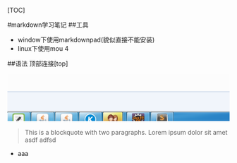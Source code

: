 [TOC]

#markdown学习笔记
##工具
- window下使用markdownpad(貌似直接不能安装)
- linux下使用mou  4

##语法
	顶部连接[top]

![图片](../_img/QQ截图20151209141011.png "本地图片")
> This is a blockquote with two paragraphs. Lorem ipsum dolor sit amet
asdf 
adfsd

- aaa